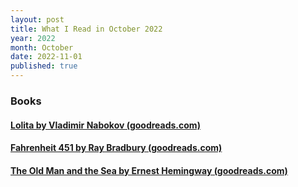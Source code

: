 ```yaml
---
layout: post
title: What I Read in October 2022
year: 2022
month: October
date: 2022-11-01
published: true
---
```


### Books

#### [Lolita by Vladimir Nabokov (goodreads.com)](https://www.goodreads.com/book/show/7604)

#### [Fahrenheit 451 by Ray Bradbury (goodreads.com)](https://www.goodreads.com/book/show/13079982)

#### [The Old Man and the Sea by Ernest Hemingway (goodreads.com)](https://www.goodreads.com/book/show/2165)